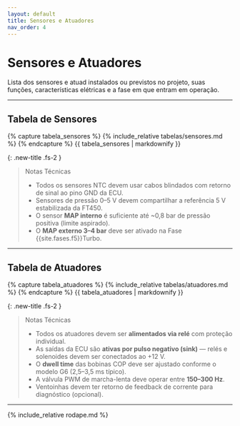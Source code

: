 ```yaml
---
layout: default
title: Sensores e Atuadores
nav_order: 4
---
```


# Sensores e Atuadores

Lista dos sensores e atuad instalados ou previstos no projeto, suas funções, características elétricas e a fase em que entram em operação.

---

## Tabela de Sensores
{% capture tabela_sensores %}
{% include_relative tabelas/sensores.md %}
{% endcapture %}
{{ tabela_sensores | markdownify }}

{: .new-title .fs-2 }
> Notas Técnicas
> - Todos os sensores NTC devem usar cabos blindados com retorno de sinal ao pino GND da ECU.  
> - Sensores de pressão 0–5 V devem compartilhar a referência 5 V estabilizada da FT450.  
> - O sensor **MAP interno** é suficiente até ~0,8 bar de pressão positiva (limite aspirado).  
> - O **MAP externo 3–4 bar** deve ser ativado na Fase {{site.fases.f5}}Turbo.  

---

## Tabela de Atuadores
{% capture tabela_atuadores %}
{% include_relative tabelas/atuadores.md %}
{% endcapture %}
{{ tabela_atuadores | markdownify }}

{: .new-title .fs-2 }
> Notas Técnicas
> - Todos os atuadores devem ser **alimentados via relé** com proteção individual.  
> - As saídas da ECU são **ativas por pulso negativo (sink)** — relés e solenoides devem ser conectados ao +12 V.  
> - O **dwell time** das bobinas COP deve ser ajustado conforme o modelo G6 (2,5–3,5 ms típico).  
> - A válvula PWM de marcha-lenta deve operar entre **150–300 Hz**.  
> - Ventoinhas devem ter retorno de feedback de corrente para diagnóstico (opcional).

---

{% include_relative rodape.md %}
